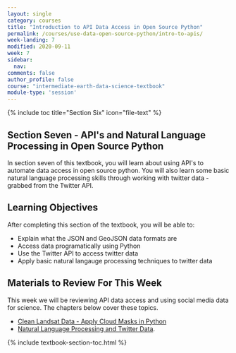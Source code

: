 ```yaml
---
layout: single
category: courses
title: "Introduction to API Data Access in Open Source Python"
permalink: /courses/use-data-open-source-python/intro-to-apis/
week-landing: 7
modified: 2020-09-11
week: 7
sidebar:
  nav:
comments: false
author_profile: false
course: "intermediate-earth-data-science-textbook"
module-type: 'session'
---
```


{% include toc title="Section Six" icon="file-text" %}

<div class="notice--info" markdown="1">

## <i class="fa fa-ship" aria-hidden="true"></i> Section Seven - API's and Natural Language Processing in Open Source Python

In section seven of this textbook, you will learn about using API's to automate data 
access in open source python. You will also learn some basic natural language
processing skills through working with twitter data - grabbed from the Twitter API.


## <i class="fa fa-graduation-cap" aria-hidden="true"></i> Learning Objectives

After completing this section of the textbook, you will be able to:

* Explain what the JSON and GeoJSON data formats are
* Access data programatically using Python
* Use the Twitter API to access twitter data
* Apply basic natural langauge processing techniques to twitter data

## Materials to Review For This Week

This week we will be reviewing API data access and using social media data for science.
The chapters below cover these topics. 

* <a href="{{ site.url }}/courses/use-data-open-source-python/multispectral-remote-sensing/landsat-in-Python/remove-clouds-from-landsat-data/">Clean Landsat Data - Apply Cloud Masks  in Python</a>
* <a href="{{ site.url }}/courses/use-data-open-source-python/use-apis-natural-language-processing-twitter/intro-to-programmatic-data-access-python/">Natural Language Processing and Twitter Data</a>. 

</div>

{% include textbook-section-toc.html %}
